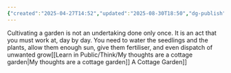 ```yaml
---
{"created":"2025-04-27T14:52","updated":"2025-08-30T18:50","dg-publish":true,"dg-permalink":"1a1a1b2-garden-continual-effort","id":"1a1a1b2","dg-path":"Think/Cultivating a garden is continual effort.md","permalink":"/1a1a1b2-garden-continual-effort/","dgPassFrontmatter":true,"noteIcon":"1"}
---
```


Cultivating a garden is not an undertaking done only once. It is an act that you must work at, day by day. You need to water the seedlings and the plants, allow them enough sun, give them fertiliser, and even dispatch of unwanted grow[[Learn in Public/Think/My thoughts are a cottage garden\|My thoughts are a cottage garden]] A Cottage Garden]]
